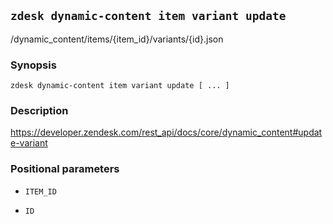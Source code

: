 ## `zdesk dynamic-content item variant update`

/dynamic_content/items/{item_id}/variants/{id}.json

### Synopsis

    zdesk dynamic-content item variant update [ ... ]

### Description

https://developer.zendesk.com/rest_api/docs/core/dynamic_content#update-variant

### Positional parameters

* `ITEM_ID`

* `ID`

